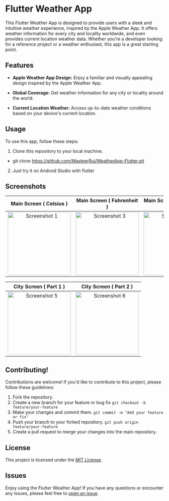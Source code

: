# Flutter Weather App

This Flutter Weather App is designed to provide users with a sleek and intuitive weather experience, inspired by the Apple Weather App. It offers weather information for every city and locality worldwide, and even provides current location weather data. Whether you're a developer looking for a reference project or a weather enthusiast, this app is a great starting point.

## Features

- **Apple Weather App Design:** Enjoy a familiar and visually appealing design inspired by the Apple Weather App.

- **Global Coverage:** Get weather information for any city or locality around the world.

- **Current Location Weather:** Access up-to-date weather conditions based on your device's current location.

## Usage

To use this app, follow these steps:

1. Clone this repository to your local machine.
 - git clone https://github.com/MasteerRui/WeatherApp-Flutter.git
2. Just try it on Android Studio with flutter 

## Screenshots
| Main Screen ( Celsius )| Main Screen ( Fahrenheit ) | Main Screen ( Delete City ) | Main Screen ( Search City ) |
| :-------------------: | :-------------------: | :-------------------: | :-------------------: |
| <img src="https://github.com/MasteerRui/WeatherApp-Flutter/assets/75584975/0d2ccab2-854a-402f-a1ea-dc9eb10055c3" alt="Screenshot 1" width="200"> | <img src="https://github.com/MasteerRui/WeatherApp-Flutter/assets/75584975/bebb5c62-c5ae-4ea3-9461-4971f08d3092" alt="Screenshot 3" width="200"> | <img src="https://github.com/MasteerRui/WeatherApp-Flutter/assets/75584975/ac6d96e6-3242-4fb7-bc71-a7d6a5e8a1c7" alt="Screenshot 2" width="200"> | <img src="https://github.com/MasteerRui/WeatherApp-Flutter/assets/75584975/2f3482a2-34c8-4247-8846-cebb8588df81" alt="Screenshot 4" width="200"> | <img src="https://github.com/MasteerRui/WeatherApp-Flutter/assets/75584975/98d1694c-89a8-4626-bfe0-56cefde2391e" alt="Screenshot 4" width="200"> |

| City Screen ( Part 1 ) | City Screen ( Part 2 ) |
| :-------------------: | :-------------------: |
| <img src="https://github.com/MasteerRui/WeatherApp-Flutter/assets/75584975/98d1694c-89a8-4626-bfe0-56cefde2391e" alt="Screenshot 5" width="200"> | <img src="https://github.com/MasteerRui/WeatherApp-Flutter/assets/75584975/7cfc89df-9e04-4bb2-9b2c-a4fb153f4e99" alt="Screenshot 6" width="200"> |

## Contributing!
Contributions are welcome! If you'd like to contribute to this project, please follow these guidelines:

1. Fork the repository.
2. Create a new branch for your feature or bug fix ```git checkout -b feature/your-feature```
3. Make your changes and commit them. ```git commit -m "Add your feature or fix"```
4. Push your branch to your forked repository. ```git push origin feature/your-feature```
5. Create a pull request to merge your changes into the main repository.

## License

This project is licensed under the [MIT License](LICENSE).

## Issues
Enjoy using the Flutter Weather App! If you have any questions or encounter any issues, please feel free to [open an issue](https://github.com/yourusername/flutter-weather-app/issues).

